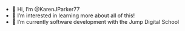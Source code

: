 - 👋 Hi, I’m @KarenJParker77
- 👀 I’m interested in learning more about all of this!
- 🌱 I’m currently software development with the Jump Digital School


<!--- 💞️ I’m looking to collaborate on ...
- 📫 How to reach me ...--->

<!---
KarenJParker77/KarenJParker77 is a ✨ special ✨ repository because its `README.md` (this file) appears on your GitHub profile.
You can click the Preview link to take a look at your changes.
--->
